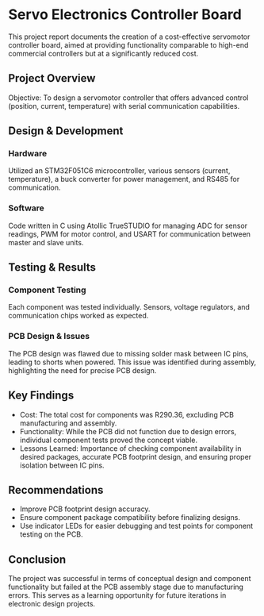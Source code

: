 # Servo Electronics Controller Board

This project report documents the creation of a cost-effective servomotor controller board, aimed at providing functionality comparable to high-end commercial controllers but at a significantly reduced cost. 

## Project Overview

Objective: To design a servomotor controller that offers advanced control (position, current, temperature) with serial communication capabilities.

## Design & Development

### Hardware
Utilized an STM32F051C6 microcontroller, various sensors (current, temperature), a buck converter for power management, and RS485 for communication. 

### Software
Code written in C using Atollic TrueSTUDIO for managing ADC for sensor readings, PWM for motor control, and USART for communication between master and slave units.

## Testing & Results

### Component Testing
Each component was tested individually. Sensors, voltage regulators, and communication chips worked as expected. 

### PCB Design & Issues
The PCB design was flawed due to missing solder mask between IC pins, leading to shorts when powered. This issue was identified during assembly, highlighting the need for precise PCB design.

## Key Findings
- Cost: The total cost for components was R290.36, excluding PCB manufacturing and assembly.
- Functionality: While the PCB did not function due to design errors, individual component tests proved the concept viable.
- Lessons Learned: Importance of checking component availability in desired packages, accurate PCB footprint design, and ensuring proper isolation between IC pins.

## Recommendations
- Improve PCB footprint design accuracy.
- Ensure component package compatibility before finalizing designs.
- Use indicator LEDs for easier debugging and test points for component testing on the PCB.

## Conclusion
The project was successful in terms of conceptual design and component functionality but failed at the PCB assembly stage due to manufacturing errors. This serves as a learning opportunity for future iterations in electronic design projects.


